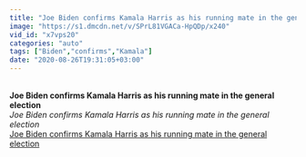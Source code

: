```yaml
---
title: "Joe Biden confirms Kamala Harris as his running mate in the general election"
image: "https://s1.dmcdn.net/v/SPrL81VGACa-HpQDp/x240"
vid_id: "x7vps20"
categories: "auto"
tags: ["Biden","confirms","Kamala"]
date: "2020-08-26T19:31:05+03:00"
---
```

<br><b>Joe Biden confirms Kamala Harris as his running mate in the general election</b><br> <i>Joe Biden confirms Kamala Harris as his running mate in the general election</i><br> <u>Joe Biden confirms Kamala Harris as his running mate in the general election</u>
